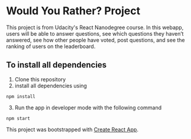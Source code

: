 # Would You Rather? Project
This project is from Udacity's React Nanodegree course.
In this webapp, users will be able to answer questions, see which questions they haven’t answered, see how other people have voted, post questions, and see the ranking of users on the leaderboard.
## To install all dependencies
1. Clone this repository
2. install all dependencies using
```
npm install
```
3. Run the app in developer mode with the following command
```
npm start
```


This project was bootstrapped with [Create React App](https://github.com/facebookincubator/create-react-app).
